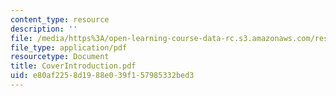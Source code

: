 ```yaml
---
content_type: resource
description: ''
file: /media/https%3A/open-learning-course-data-rc.s3.amazonaws.com/res-18-001-calculus-online-textbook-spring-2005/e80af2258d1988e039f157985332bed3_CoverIntroduction.pdf
file_type: application/pdf
resourcetype: Document
title: CoverIntroduction.pdf
uid: e80af225-8d19-88e0-39f1-57985332bed3
---
```

